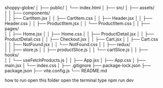 shoppy-globe/
│
├── public/
│ └── index.html
│
├── src/
│ ├── assets/  
│
│ ├── components/  
│ │ ├── CartItem.jsx
│ │ ├── CartItem.css
│ │ ├── Header.jsx
│ │ ├── Header.css
│ │ ├── ProductItem.jsx
│ │ └── ProductItem.css
│
│ ├── pages/  
│ │ ├── Home.jsx
│ │ ├── Home.css
│ │ ├── ProductDetail.jsx
│ │ ├── ProductDetail.css
│ │ ├── Checkout.jsx
│ │ ├── Cart.jsx
│ │ ├── Cart.css
│ │ ├── NotFound.jsx
│ │ └── NotFound.css
│
│ ├── redux/  
│ │ ├── store.js
│ │ ├── productSlice.js
│ │ └── cartSlice.js
│
│ ├── hooks/  
│ │ └── useFetchProducts.js
│
│ ├── App.jsx
│ ├── App.css
│ ├── main.jsx
│ └── index.css
│
├── .gitignore
├── package-lock.json
├── package.json
├── vite.config.js
└── README.md

how to run open this folder
open the terminal type npm run dev
